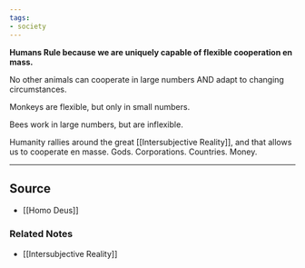 ```yaml
---
tags:
- society
---
```

**Humans Rule because we are uniquely capable of flexible cooperation en mass.**

No other animals can cooperate in large numbers AND adapt to changing circumstances. 

Monkeys are flexible, but only in small numbers.

Bees work in large numbers, but are inflexible. 

Humanity rallies around the great [[Intersubjective Reality]], and that allows us to cooperate en masse. Gods. Corporations. Countries. Money. 

---

## Source
- [[Homo Deus]]

### Related Notes
- [[Intersubjective Reality]]